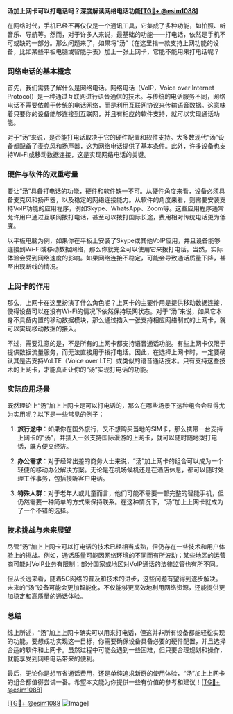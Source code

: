 **汤加上网卡可以打电话吗？深度解读网络电话功能[[TG💪+ @esim1088](https://t.me/s/esim1088)]**

在网络时代，手机已经不再仅仅是一个通讯工具，它集成了多种功能，如拍照、听音乐、导航等。然而，对于许多人来说，最基础的功能——打电话，依然是手机不可或缺的一部分。那么问题来了，如果将“汤”（在这里指一款支持上网功能的设备，比如某些平板电脑或智能手表）加上一张上网卡，它能不能用来打电话呢？

### 网络电话的基本概念

首先，我们需要了解什么是网络电话。网络电话（VoIP，Voice over Internet Protocol）是一种通过互联网进行语音通信的技术。与传统的电话服务不同，网络电话不需要依赖于传统的电话网络，而是利用互联网协议来传输语音数据。这意味着只要你的设备能够连接到互联网，并且有相应的软件支持，就可以实现通话功能。

对于“汤”来说，是否能打电话取决于它的硬件配置和软件支持。大多数现代“汤”设备都配备了麦克风和扬声器，这为网络电话提供了基本条件。此外，许多设备也支持Wi-Fi或移动数据连接，这是实现网络电话的关键。

### 硬件与软件的双重考量

要让“汤”具备打电话的功能，硬件和软件缺一不可。从硬件角度来看，设备必须具备麦克风和扬声器，以及稳定的网络连接能力。从软件的角度来看，则需要安装支持VoIP功能的应用程序，例如Skype、WhatsApp、Zoom等。这些应用程序通常允许用户通过互联网拨打电话，甚至可以拨打国际长途，费用相对传统电话更为低廉。

以平板电脑为例，如果你在平板上安装了Skype或其他VoIP应用，并且设备能够连接到Wi-Fi或移动数据网络，那么你就完全可以使用它来拨打电话。当然，实际体验会受到网络速度的影响。如果网络连接不稳定，可能会导致通话质量下降，甚至出现断线的情况。

### 上网卡的作用

那么，上网卡在这里扮演了什么角色呢？上网卡的主要作用是提供移动数据连接，使得设备可以在没有Wi-Fi的情况下依然保持联网状态。对于“汤”来说，如果它本身不具备内置的移动数据模块，那么通过插入一张支持相应网络制式的上网卡，就可以实现移动数据的接入。

不过，需要注意的是，不是所有的上网卡都支持语音通话功能。有些上网卡仅限于提供数据流量服务，而无法直接用于拨打电话。因此，在选择上网卡时，一定要确认其是否支持VoLTE（Voice over LTE）或类似的语音通话技术。只有支持这些技术的上网卡，才能真正让你的“汤”实现打电话的功能。

### 实际应用场景

既然理论上“汤”加上上网卡是可以打电话的，那么在哪些场景下这种组合会显得尤为实用呢？以下是一些常见的例子：

1. **旅行途中**：如果你在国外旅行，又不想购买当地的SIM卡，那么携带一台支持上网卡的“汤”，并插入一张支持国际漫游的上网卡，就可以随时随地拨打电话，既方便又经济。
   
2. **办公需求**：对于经常出差的商务人士来说，“汤”加上网卡的组合可以成为一个轻便的移动办公解决方案。无论是在机场候机还是在酒店休息，都可以随时处理工作事务，包括接听客户电话。

3. **特殊人群**：对于老年人或儿童而言，他们可能不需要一部完整的智能手机，但仍然需要一种简单的方式来保持联系。在这种情况下，“汤”加上上网卡就成为了一个不错的选择。

### 技术挑战与未来展望

尽管“汤”加上上网卡可以打电话的技术已经相当成熟，但仍存在一些技术和用户体验上的挑战。例如，通话质量可能因网络环境的不同而有所波动；某些地区的运营商可能对VoIP业务有限制；部分国家或地区对VoIP通话的法律监管也有所不同。

但从长远来看，随着5G网络的普及和技术的进步，这些问题有望得到逐步解决。未来的“汤”设备可能会更加智能化，不仅能够更高效地利用网络资源，还能提供更加稳定和高质量的通话体验。

### 总结

综上所述，“汤”加上上网卡确实可以用来打电话，但这并非所有设备都能轻松实现的功能。要想成功实现这一目标，你需要确保设备具备必要的硬件配置，并且选择合适的软件和上网卡。虽然过程中可能会遇到一些困难，但只要合理规划和操作，就能享受到网络电话带来的便利。

最后，无论你是想节省通话费用，还是单纯追求新奇的使用体验，“汤”加上上网卡的组合都值得尝试一番。希望本文能为你提供一些有价值的参考和建议！[[TG💪+ @esim1088](https://t.me/s/esim1088)]

[[TG💪+ @esim1088](https://t.me/s/esim1088) ![Image](https://i.postimg.cc/4NQfJmqS/Snipaste-2025-05-13-00-14-12.png)]